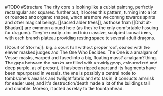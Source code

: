 #TODO #Structure 
The city core is looking like a cubist painting, perfectly rectangular and squared. further out, it looses this pattern, turning into a lot of rounded and organic shapes, which are more welcoming towards spirits and other magical beings. 
[[sacred alder trees]], as those from [[Dhât út-Bhadan]] are common around here (as they're the only comfortable hosuing for dragons). They're neatly trimmed into massive, sculpted bonsai trees, with each branch plateau providing resting space to several adult dragons. 

[[Court of Storms]]: big. a court hall without proper roof, seated with the eleven masked judges and The One Who Decides.
The One is a amalgam of Vessel masks, warped and fused into a big, floating mass? amalgam? thing. The gaps between the masks are filled with a swirly goop, coloured red and deep purple. as of present, it has been ripped apart and its fragments have been repurposed in vessels. 
the one is possibly a central node to tombstone's amarisk and twilight fabric and etc (as in, it conducts amarisk for easier use), and it's destruction/death made a lot of the buildings fail and crumble.
Moreso, it acted as relay to the fountainhead. 